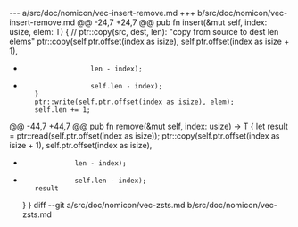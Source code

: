 --- a/src/doc/nomicon/vec-insert-remove.md
+++ b/src/doc/nomicon/vec-insert-remove.md
@@ -24,7 +24,7 @@ pub fn insert(&mut self, index: usize, elem: T) {
             // ptr::copy(src, dest, len): "copy from source to dest len elems"
             ptr::copy(self.ptr.offset(index as isize),
                       self.ptr.offset(index as isize + 1),
-                      len - index);
+                      self.len - index);
         }
         ptr::write(self.ptr.offset(index as isize), elem);
         self.len += 1;
@@ -44,7 +44,7 @@ pub fn remove(&mut self, index: usize) -> T {
         let result = ptr::read(self.ptr.offset(index as isize));
         ptr::copy(self.ptr.offset(index as isize + 1),
                   self.ptr.offset(index as isize),
-                  len - index);
+                  self.len - index);
         result
     }
 }
diff --git a/src/doc/nomicon/vec-zsts.md b/src/doc/nomicon/vec-zsts.md
